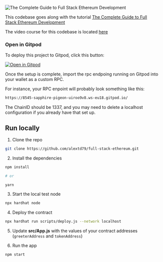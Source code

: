 ![The Complete Guide to Full Stack Ethereum Development
](https://dev-to-uploads.s3.amazonaws.com/uploads/articles/fxq0yu3jd7qw35itdxii.jpg)

This codebase goes along with the tutorial [The Complete Guide to Full Stack Ethereum Development](https://dev.to/alextd79/the-complete-guide-to-full-stack-ethereum-development-3j13)

The video course for this codebase is located [here](https://www.youtube.com/watch?v=a0osIaAOFSE)

### Open in Gitpod

To deploy this project to Gitpod, click this button:

[![Open in Gitpod](https://gitpod.io/button/open-in-gitpod.svg)](https://gitpod.io/#github.com/alextd79/full-stack-ethereum)

Once the setup is complete, import the rpc endpoing running on Gitpod into your wallet as a custom RPC.

For instance, your RPC enpoint will probably look something like this:

```sh
https://8545-sapphire-pigeon-uiroo9v8.ws-eu18.gitpod.io/
```

The ChainID should be 1337, and you may need to delete a localhost configuration if you already have that set up.

## Run locally

1. Clone the repo

```sh
git clone https://github.com/alextd79/full-stack-ethereum.git
```

2. Install the dependencies

```sh
npm install

# or

yarn
```

3. Start the local test node

```sh
npx hardhat node
```

4. Deploy the contract

```sh
npx hardhat run scripts/deploy.js --network localhost
```

5. Update __src/App.js__ with the values of your contract addresses (`greeterAddress` and `tokenAddress`)

6. Run the app

```sh
npm start
```